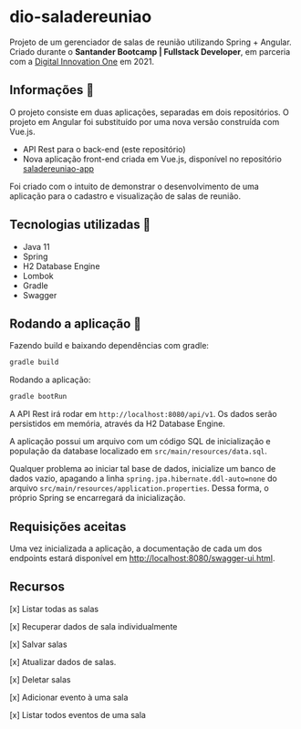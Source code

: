 # dio-saladereuniao

Projeto de um gerenciador de salas de reunião utilizando Spring + Angular.
Criado durante o **Santander Bootcamp | Fullstack Developer**, em parceria com a [Digital Innovation One](https://web.digitalinnovation.one/) em 2021.

## Informações 📢

O projeto consiste em duas aplicações, separadas em dois repositórios. O projeto em Angular foi substituído por uma nova versão construída com Vue.js.

- API Rest para o back-end (este repositório)
- Nova aplicação front-end criada em Vue.js, disponível no repositório [saladereuniao-app](https://github.com/flwedu/saladereuniao-app)

Foi criado com o intuito de demonstrar o desenvolvimento de uma aplicação para o cadastro e visualização de salas de reunião.

## Tecnologias utilizadas 🔧

- Java 11
- Spring
- H2 Database Engine
- Lombok
- Gradle
- Swagger

## Rodando a aplicação 🚀

Fazendo build e baixando dependências com gradle:

```bash
gradle build
```

Rodando a aplicação:

```bash
gradle bootRun
```

A API Rest irá rodar em `http://localhost:8080/api/v1`. Os dados serão persistidos em memória, através da H2 Database Engine.

A aplicação possui um arquivo com um código SQL de inicialização e população da database localizado
em `src/main/resources/data.sql`.

Qualquer problema ao iniciar tal base de dados, inicialize um banco de dados vazio, apagando a linha
`spring.jpa.hibernate.ddl-auto=none` do arquivo `src/main/resources/application.properties`. Dessa forma, o próprio Spring
se encarregará da inicialização.

## Requisições aceitas

Uma vez inicializada a aplicação, a documentação de cada um dos endpoints estará disponível em [http://localhost:8080/swagger-ui.html](http://localhost:8080/swagger-ui.html).

## Recursos

[x] Listar todas as salas

[x] Recuperar dados de sala individualmente

[x] Salvar salas

[x] Atualizar dados de salas.

[x] Deletar salas

[x] Adicionar evento à uma sala

[x] Listar todos eventos de uma sala
